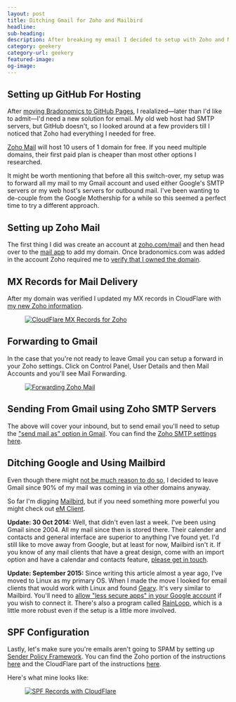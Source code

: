 ```yaml
---
layout: post
title: Ditching Gmail for Zoho and Mailbird
headline:
sub-heading:
description: After breaking my email I decided to setup with Zoho and Mailbird.
category: geekery
category-url: geekery
featured-image:
og-image:
---
```

## Setting up GitHub For Hosting

After [moving Bradonomics to GitHub Pages](http://bradonomics.com/jekyll/), I realalized—later than I'd like to admit—I'd need a new solution for email. My old web host had SMTP servers, but GitHub doesn't, so I looked around at a few providers till I noticed that Zoho had everything I needed for free.

[Zoho Mail](https://www.zoho.com/mail/zohomail-pricing.html) will host 10 users of 1 domain for free. If you need multiple domains, their first paid plan is cheaper than most other options I researched.

It might be worth mentioning that before all this switch-over, my setup was to forward all my mail to my Gmail account and used either Google's SMTP servers or my web host's servers for outbound mail. I've been wanting to de-couple from the Google Mothership for a while so this seemed a perfect time to try a different approach.

## Setting up Zoho Mail

The first thing I did was create an account at [zoho.com/mail](https://www.zoho.com/mail/) and then head over to the [mail app](https://mail.zoho.com/) to add my domain. Once bradonomics.com was added in the account Zoho required me to [verify that I owned the domain](https://www.zoho.com/mail/help/adminconsole/domain-verification.html).

## MX Records for Mail Delivery

After my domain was verified I updated my MX records in CloudFlare with [my new Zoho information](https://www.zoho.com/mail/help/adminconsole/configure-email-delivery.html).

<figure><a href="{{ site.url }}/images/CloudFlare-MX-Records-Zoho.jpg"><img src="{{ site.url }}/images/CloudFlare-MX-Records-Zoho.jpg" alt="CloudFlare MX Records for Zoho"></a></figure>

## Forwarding to Gmail

In the case that you're not ready to leave Gmail you can setup a forward in your Zoho settings. Click on Control Panel, User Details and then Mail Accounts and you'll see Mail Forwarding.

<figure><a href="{{ site.url }}/images/Zoho-Mail-Forwarding.jpg"><img src="{{ site.url }}/images/Zoho-Mail-Forwarding.jpg" alt="Forwarding Zoho Mail"></a></figure>

## Sending From Gmail using Zoho SMTP Servers

The above will cover your inbound, but to send email you'll need to setup the ["send mail as" option in Gmail](https://mail.google.com/mail/u/0/#settings/accounts). You can find the [Zoho SMTP settings here](https://www.zoho.com/mail/help/zoho-smtp.html).

## Ditching Google and Using Mailbird

Even though there might [not be much reason to do so](http://mako.cc/copyrighteous/google-has-most-of-my-email-because-it-has-all-of-yours), I decided to leave Gmail since 90% of my mail was coming in via other domains anyway.

So far I'm digging [Mailbird](http://www.getmailbird.com/), but if you need something more powerful you might check out [eM Client](http://www.emclient.com/).

**Update: 30 Oct 2014:** Well, that didn't even last a week. I've been using Gmail since 2004. All my mail since then is stored there. Their calender and contacts and general interface are superior to anything I've found yet. I'd still like to move away from Google, but at least for now, Mailbird isn't it. If you know of any mail clients that have a great design, come with an import option and have a calendar and contacts feature, [please get in touch](https://twitter.com/bradonomics).

**Update: September 2015:** Since writing this article almost a year ago, I've moved to Linux as my primary OS. When I made the move I looked for email clients that would work with Linux and found [Geary](https://wiki.gnome.org/Apps/Geary). It's very similar to Mailbird. You'll need to [allow "less secure apps" in your Google account](https://myaccount.google.com/security) if you wish to connect it. There's also a program called [RainLoop](http://www.rainloop.net/), which is a little more robust even if the setup is a little more involved.

## SPF Configuration

Lastly, let's make sure you're emails aren't going to SPAM by setting up [Sender Policy Framework](http://www.openspf.org/Introduction). You can find the Zoho portion of the instructions [here](https://www.zoho.com/mail/help/adminconsole/spf-configuration.html) and the CloudFlare part of the instructions [here](https://support.cloudflare.com/hc/en-us/articles/200168626-How-do-I-add-a-SPF-record-).

Here's what mine looks like:
<figure><a href="{{ site.url }}/images/SPF-Record-CloudFlare.jpg"><img src="{{ site.url }}/images/SPF-Record-CloudFlare.jpg" alt="SPF Records with CloudFlare"></a></figure>
